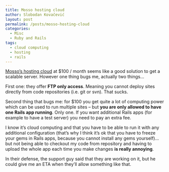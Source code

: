 ```yaml
---
title: Mosso hosting cloud
author: Slobodan Kovačević
layout: post
permalink: /posts/mosso-hosting-cloud
categories:
  - Misc
  - Ruby and Rails
tags:
  - cloud computing
  - hosting
  - rails
---
```

<a class="external" href="http://www.mosso.com/">Mosso&#8217;s hosting cloud</a>
at $100 / month seems like a good solution to get a scalable server. However one thing bugs me, actually two things&#8230;

First one: they offer **FTP only access**. Meaning you cannot deploy sites directly from code repositories (i.e. git or svn). That sucks.

Second thing that bugs me: for $100 you get quite a lot of computing power which can be used to run multiple sites &#8211; but **you are only allowed to have one Rails app running**. Only one. If you want additional Rails apps (for example to have a test server) you need to pay an extra fee.

I know it&#8217;s cloud computing and that you have to be able to run it with any additional configuration (that&#8217;s why I think it&#8217;s ok that you have to freeze your gems in Rails apps, because you cannot install any gems yourself)&#8230; but not being able to checkout my code from repository and having to upload the whole app each time you make changes **is really annoying**.

In their defense, the support guy said that they are working on it, but he could give me an ETA when they&#8217;ll allow something like that.
